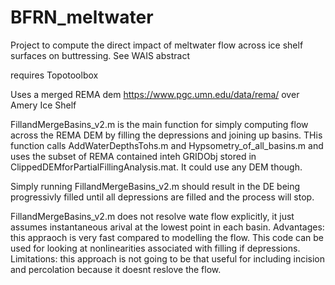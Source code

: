 # BFRN_meltwater
Project to compute the direct impact of meltwater flow across ice shelf surfaces on buttressing. See WAIS abstract

requires Topotoolbox

Uses a merged REMA dem <https://www.pgc.umn.edu/data/rema/> over Amery Ice Shelf

FillandMergeBasins_v2.m is the main function for simply computing flow across the REMA DEM by filling the depressions and joining up basins. THis function calls AddWaterDepthsTohs.m and Hypsometry_of_all_basins.m and uses the subset of REMA contained inteh GRIDObj stored in ClippedDEMforPartialFillingAnalysis.mat. It could use any DEM though. 

Simply running FillandMergeBasins_v2.m should result in the DE being progressivly filled until all depressions are filled and the process will stop. 

FillandMergeBasins_v2.m does not resolve wate flow explicitly, it just assumes instantaneous arival at the lowest point in each basin. 
Advantages:  this appraoch is very fast compared to modelling the flow. This code can be used for looking at nonlinearities associated with filling if depressions. 
Limitations: this approach is not going to be that useful for including incision and percolation because it doesnt reslove the flow. 

